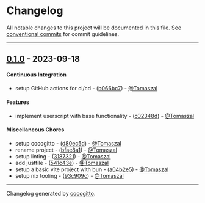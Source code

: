 # Changelog

All notable changes to this project will be documented in this file. See [conventional commits](https://www.conventionalcommits.org/) for commit guidelines.

---

## [0.1.0](https://github.com/Tomaszal/nix-manual-enhancements/compare/8cc145f0114dc61648bc77fb7ca621515f42cc36..0.1.0) - 2023-09-18

#### Continuous Integration

- setup GitHub actions for ci/cd - ([b066bc7](https://github.com/Tomaszal/nix-manual-enhancements/commit/b066bc7b8bc76d6a56022e2b0a7570a193a46bc7)) - [@Tomaszal](https://github.com/Tomaszal)

#### Features

- implement userscript with base functionality - ([c02348d](https://github.com/Tomaszal/nix-manual-enhancements/commit/c02348dd6630c18261a11d175b1b499174e8645e)) - [@Tomaszal](https://github.com/Tomaszal)

#### Miscellaneous Chores

- setup cocogitto - ([d80ec5d](https://github.com/Tomaszal/nix-manual-enhancements/commit/d80ec5d859ba3b575e30f8d4954a999157cac35f)) - [@Tomaszal](https://github.com/Tomaszal)
- rename project - ([bfae8a1](https://github.com/Tomaszal/nix-manual-enhancements/commit/bfae8a1ac26bfb8d92d7c066710aa6476fc0ff9c)) - [@Tomaszal](https://github.com/Tomaszal)
- setup linting - ([3187321](https://github.com/Tomaszal/nix-manual-enhancements/commit/318732196f51724c817a658ef2ce7d45bdb8b9fc)) - [@Tomaszal](https://github.com/Tomaszal)
- add justfile - ([541c43e](https://github.com/Tomaszal/nix-manual-enhancements/commit/541c43e249678ff7957ac98f00dfd977a91fa5f0)) - [@Tomaszal](https://github.com/Tomaszal)
- setup a basic vite project with bun - ([a04b2e5](https://github.com/Tomaszal/nix-manual-enhancements/commit/a04b2e546468aec67b03764d2c22d63cf2406dc9)) - [@Tomaszal](https://github.com/Tomaszal)
- setup nix tooling - ([93c909c](https://github.com/Tomaszal/nix-manual-enhancements/commit/93c909c3dfa59f9208ca5800264b72d321f4518c)) - [@Tomaszal](https://github.com/Tomaszal)

---

Changelog generated by [cocogitto](https://github.com/cocogitto/cocogitto).
